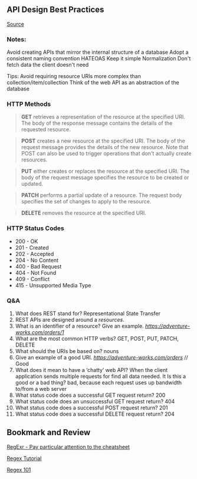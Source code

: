 ## API Design Best Practices

[Source](https://learn.microsoft.com/en-us/azure/architecture/best-practices/api-design)

### Notes: 
Avoid creating APIs that mirror the internal structure of a database
Adopt a consistent naming convention
HATEOAS
Keep it simple
Normalization
Don't fetch data the client doesn't need

Tips:
Avoid requiring resource URIs more complex than collection/item/collection
Think of the web API as an abstraction of the database

### HTTP Methods
>**GET** retrieves a representation of the resource at the specified URI. The body of the response message contains the details of the requested resource.

>**POST** creates a new resource at the specified URI. The body of the request message provides the details of the new resource. Note that POST can also be used to trigger operations that don't actually create resources.

>**PUT** either creates or replaces the resource at the specified URI. The body of the request message specifies the resource to be created or updated.

>**PATCH** performs a partial update of a resource. The request body specifies the set of changes to apply to the resource.

>**DELETE** removes the resource at the specified URI.

### HTTP Status Codes

* 200 - OK
* 201 - Created
* 202 - Accepted
* 204 - No Content
* 400 - Bad Request
* 404 - Not Found
* 409 - Conflict
* 415 - Unsupported Media Type


### Q&A
1. What does REST stand for? Representational State Transfer
2. REST APIs are designed around a *resources*.
3. What is an identifier of a resource? Give an example. *https://adventure-works.com/orders/1*
4. What are the most common HTTP verbs? GET, POST, PUT, PATCH, DELETE
5. What should the URIs be based on? nouns
6. Give an example of a good URI. *https://adventure-works.com/orders* // Good
7. What does it mean to have a ‘chatty’ web API? When the client application sends multiple requests for find all data needed. It Is this a good or a bad thing? bad, because each request uses up bandwidth to/from a web server
8. What status code does a successful GET request return? 200
9. What status code does an unsuccessful GET request return? 404
10. What status code does a successful POST request return? 201
11. What status code does a successful DELETE request return? 204

## Bookmark and Review

[RegExr - Pay particular attention to the cheatsheet](https://regexr.com/)

[Regex Tutorial](https://medium.com/factory-mind/regex-tutorial-a-simple-cheatsheet-by-examples-649dc1c3f285)

[Regex 101](https://regex101.com/)